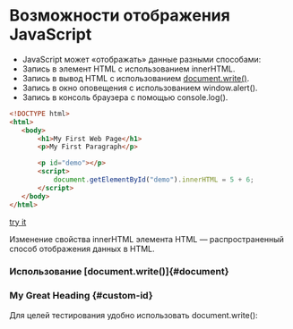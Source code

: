  #  Возможности отображения JavaScript

*   JavaScript может «отображать» данные разными способами:
*   Запись в элемент HTML с использованием innerHTML.
*   Запись в вывод HTML с использованием [document.write()](#document).
*   Запись в окно оповещения с использованием window.alert().
*   Запись в консоль браузера с помощью console.log().
 ```html 
 <!DOCTYPE html>
<html>
    <body>
        <h1>My First Web Page</h1>
        <p>My First Paragraph</p>

        <p id="demo"></p>
        <script>
            document.getElementById("demo").innerHTML = 5 + 6;
        </script>
    </body>
</html>

 ```
 [try it ](https://www.w3schools.com/js/tryit.asp?filename=tryjs_output_dom)

 Изменение свойства innerHTML элемента HTML — распространенный способ отображения данных в HTML.

### Использование [document.write()]{#document} 
### My Great Heading {#custom-id}
Для целей тестирования удобно использовать document.write():

